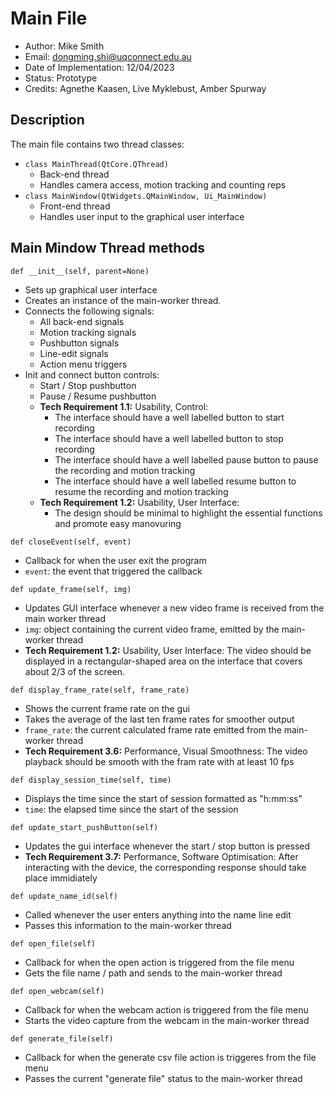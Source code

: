 # Main File
- Author: Mike Smith
- Email: dongming.shi@uqconnect.edu.au
- Date of Implementation: 12/04/2023
- Status: Prototype
- Credits: Agnethe Kaasen, Live Myklebust, Amber Spurway

## Description

The main file contains two thread classes:
- `class MainThread(QtCore.QThread)`
    - Back-end thread
    - Handles camera access, motion tracking
    and counting reps
- `class MainWindow(QtWidgets.QMainWindow, Ui_MainWindow)`
    - Front-end thread
    - Handles user input to the graphical user interface



## Main Mindow Thread methods

`def __init__(self, parent=None)`
- Sets up graphical user interface
- Creates an instance of the main-worker thread.
- Connects the following signals:
    - All back-end signals
    - Motion tracking signals
    - Pushbutton signals
    - Line-edit signals
    - Action menu triggers
- Init and connect button controls:
    - Start / Stop pushbutton
    - Pause / Resume pushbutton
    - **Tech Requirement 1.1:** Usability, Control:
        - The interface should have a well labelled button to start recording
        - The interface should have a well labelled button to stop recording
        - The interface should have a well labelled pause button to pause the recording and motion tracking
        - The interface should have a well labelled resume button to resume the recording and motion tracking
    - **Tech Requirement 1.2:** Usability, User Interface:
        - The design should be minimal to highlight the essential functions and promote easy manovuring

`def closeEvent(self, event)`
- Callback for when the user exit the program
- `event`: the event that triggered the callback

`def update_frame(self, img)`
- Updates GUI interface whenever a new video frame is received from the main worker thread
- `img`: object containing the current video frame, emitted by the main-worker thread
- **Tech Requirement 1.2:** Usability, User Interface: The video should be displayed in a rectangular-shaped area on the interface that covers about 2/3 of the screen. 

`def display_frame_rate(self, frame_rate)`
- Shows the current frame rate on the gui 
- Takes the average of the last ten frame rates for smoother output
- `frame_rate`: the current calculated frame rate emitted from the main-worker thread
- **Tech Requirement 3.6:** Performance, Visual Smoothness: The video playback should be smooth with the fram rate with at least 10 fps

`def display_session_time(self, time)`
- Displays the time since the start of session formatted as "h:mm:ss"
- `time`: the elapsed time since the start of the session

`def update_start_pushButton(self)`
- Updates the gui interface whenever the start / stop button is pressed
- **Tech Requirement 3.7:** Performance, Software Optimisation: After interacting with the device, the corresponding response should take place immidiately 

`def update_name_id(self)`
- Called whenever the user enters anything into the name line edit
- Passes this information to the main-worker thread

`def open_file(self)`
- Callback for when the open action is triggered from the file menu
- Gets the file name / path and sends to the main-worker thread

`def open_webcam(self)`
- Callback for when the webcam action is triggered from the file menu
- Starts the video capture from the webcam in the main-worker thread

`def generate_file(self)`
- Callback for when the generate csv file action is triggeres from the file menu
- Passes the current "generate file" status to the main-worker thread

